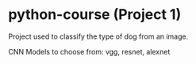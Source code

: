 # python-course (Project 1)
Project used to classify the type of dog from an image.

CNN Models to choose from: vgg, resnet, alexnet
